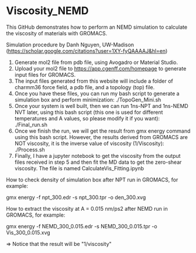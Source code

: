 # Viscosity_NEMD
This GitHub demonstrates how to perform an NEMD simulation to calculate the viscosity of materials with GROMACS.

Simulation procedure by Danh Nguyen, UW-Madison (https://scholar.google.com/citations?user=1XY-fyQAAAAJ&hl=en)

1. Generate mol2 file from pdb file, using Avogadro or Material Studio.
2. Upload your mol2 file to https://app.cgenff.com/homepage to generate input files for GROMACS.
3. The input files generated from this website will include a folder of charmm36 force field, a pdb file, and a topology (top) file.
4. Once you have these files, you can run my bash script to generate a simulation box and perform minimization: 
./TopoGen_Mini.sh
5. Once your system is well built, then we can run 1ns-NPT and 1ns-NEMD NVT later, using this bash script (this one is used for different temperatures and A values, so please modify it if you want): 
./Final_run.sh
6. Once we finish the run, we will get the result from gmx energy command using this bash script. However, the results derived from GROMACS are NOT viscosity, it is the inverse value of viscosity (1/Viscosity): 
./Process.sh
7. Finally, I have a jupyter notebook to get the viscosity from the output files received in step 5 and then fit the MD data to get the zero-shear viscosity. The file is named 
CalculateVis_Fitting.ipynb


How to check density of simulation box after NPT run in GROMACS, for example:

gmx energy -f npt_300.edr -s npt_300.tpr -o den_300.xvg

How to extract the viscosity at A = 0.015 nm/ps2 after NEMD run in GROMACS, for example:

gmx energy -f NEMD_300_0.015.edr -s NEMD_300_0.015.tpr -o Vis_300_0.015.xvg

=> Notice that the result will be "1/viscosity"

